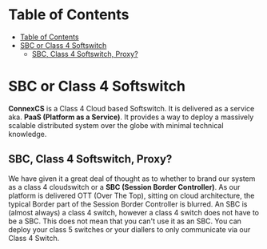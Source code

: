 # Table of Contents

* [Table of Contents](#table-of-contents)
* [SBC or Class 4 Softswitch](#sbc-or-class-4-softswitch)
  * [SBC, Class 4 Softswitch, Proxy?](#sbc,-class-4-softswitch,-proxy?)

# SBC or Class 4 Softswitch

**ConnexCS** is a Class 4 Cloud based Softswitch. It is delivered as a service aka. **PaaS (Platform as a Service)**. It provides a way to deploy a massively scalable distributed system over the globe with minimal technical knowledge.

## SBC, Class 4 Softswitch, Proxy?

We have given it a great deal of thought as to whether to brand our system as a class 4 cloudswitch or a **SBC (Session Border Controller)**. 
As our platform is delivered OTT (Over The Top), sitting on cloud architecture, the typical Border part of the Session Border Controller is blurred. An SBC is (almost always) a class 4 switch, however a class 4 switch does not have to be a SBC.
This does not mean that you can't use it as an SBC. You can deploy your class 5 switches or your diallers to only communicate via our Class 4 Switch.

